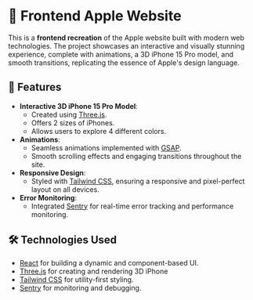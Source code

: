 # 🍎 Frontend Apple Website

This is a **frontend recreation** of the Apple website built with modern web technologies. The project showcases an interactive and visually stunning experience, complete with animations, a 3D iPhone 15 Pro model, and smooth transitions, replicating the essence of Apple's design language.

## 🌟 Features
- **Interactive 3D iPhone 15 Pro Model**:
  - Created using [Three.js](https://threejs.org/).
  - Offers 2 sizes of iPhones.
  - Allows users to explore 4 different colors.
- **Animations**:
  - Seamless animations implemented with [GSAP](https://greensock.com/gsap/).
  - Smooth scrolling effects and engaging transitions throughout the site.
- **Responsive Design**:
  - Styled with [Tailwind CSS](https://tailwindcss.com/), ensuring a responsive and pixel-perfect layout on all devices.
- **Error Monitoring**:
  - Integrated [Sentry](https://sentry.io/) for real-time error tracking and performance monitoring.

## 🛠️ Technologies Used
- [React](https://reactjs.org/) for building a dynamic and component-based UI.
- [Three.js](https://threejs.org/) for creating and rendering 3D iPhone
- [Tailwind CSS](https://tailwindcss.com/) for utility-first styling.
- [Sentry](https://sentry.io/) for monitoring and debugging.
